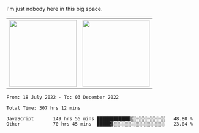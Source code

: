 I'm just nobody here in this big space.
<table>
  <tr>
    <th>
        <img height="175em" src="https://github-readme-stats.vercel.app/api/top-langs/?username=introbond&hide=css,html&layout=compact&theme=nord" />
    </th>
    <th><img height="175em" src="https://github-readme-stats.vercel.app/api/?username=introbond&theme=nord&show_icons=true&hide_border=true&&count_private=true&include_all_commits=true" /></th>
  </tr>
</table>

<!--START_SECTION:waka-->

```text
From: 18 July 2022 - To: 03 December 2022

Total Time: 307 hrs 12 mins

JavaScript       149 hrs 55 mins ████████████▒░░░░░░░░░░░░   48.80 %
Other            70 hrs 45 mins  █████▓░░░░░░░░░░░░░░░░░░░   23.04 %
```

<!--END_SECTION:waka-->
